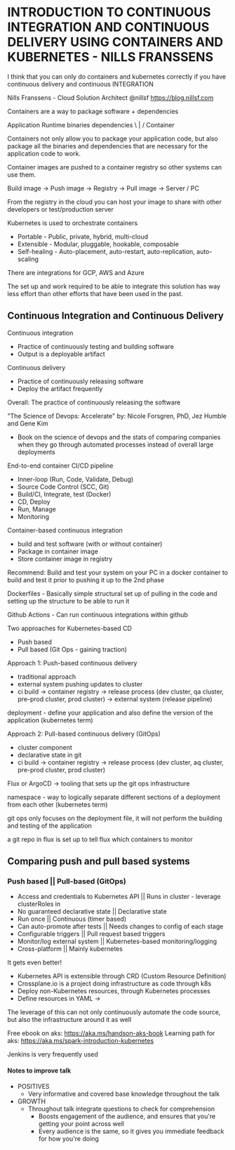 # INTRODUCTION TO CONTINUOUS INTEGRATION AND CONTINUOUS DELIVERY USING CONTAINERS AND KUBERNETES - NILLS FRANSSENS

I think that you can only do containers and kubernetes correctly if you have continuous delivery and continuous INTEGRATION

Nills Franssens - Cloud Solution Architect @nillsf
https://blog.nillsf.com

Containers are a way to package software + dependencies

Application Runtime binaries dependencies
\ | /
Container

Containers not only allow you to package your application code, but also package all the binaries and dependencies that are necessary for the application code to work.

Container images are pushed to a container registry so other systems can use them.

Build image -> Push image -> Registry -> Pull image -> Server / PC

From the registry in the cloud you can host your image to share with other developers or test/production server

Kubernetes is used to orchestrate containers

- Portable - Public, private, hybrid, multi-cloud
- Extensible - Modular, pluggable, hookable, composable
- Self-healing - Auto-placement, auto-restart, auto-replication, auto-scaling

There are integrations for GCP, AWS and Azure

The set up and work required to be able to integrate this solution has way less effort than other efforts that have been used in the past.

## Continuous Integration and Continuous Delivery

Continuous integration

- Practice of continuously testing and building software
- Output is a deployable artifact

Continuous delivery

- Practice of continuously releasing software
- Deploy the artifact frequently

Overall: The practice of continuously releasing the software

"The Science of Devops: Accelerate" by: Nicole Forsgren, PhD, Jez Humble and Gene Kim

- Book on the science of devops and the stats of comparing companies when they go through automated processes instead of overall large deployments

End-to-end container CI/CD pipeline

- Inner-loop (Run, Code, Validate, Debug)
- Source Code Control (SCC, Git)
- Build/CI, Integrate, test (Docker)
- CD, Deploy
- Run, Manage
- Monitoring

Container-based continuous integration

- build and test software (with or without container)
- Package in container image
- Store container image in registry

Recommend: Build and test your system on your PC in a docker container to build and test it prior to pushing it up to the 2nd phase

Dockerfiles - Basically simple structural set up of pulling in the code and setting up the structure to be able to run it

Github Actions - Can run continuous integrations within github

Two approaches for Kubernetes-based CD

- Push based
- Pull based (Git Ops - gaining traction)

Approach 1: Push-based continuous delivery

- traditional approach
- external system pushing updates to cluster
- ci build -> container registry -> release process (dev cluster, qa cluster, pre-prod cluster, prod cluster) -> external system (release pipeline)

deployment - define your application and also define the version of the application (kubernetes term)

Approach 2: Pull-based continuous delivery (GitOps)

- cluster component
- declarative state in git
- ci build -> container registry -> release process (dev cluster, aq cluster, pre-prod cluster, prod cluster)

Flux or ArgoCD -> tooling that sets up the git ops infrastructure

namespace - way to logically separate different sections of a deployment from each other (kubernetes term)

git ops only focuses on the deployment file, it will not perform the building and testing of the application

a git repo in flux is set up to tell flux which containers to monitor

## Comparing push and pull based systems

### Push based || Pull-based (GitOps)

- Access and credentials to Kubernetes API || Runs in cluster - leverage clusterRoles in
- No guaranteed declarative state || Declarative state
- Run once || Continuous (timer based)
- Can auto-promote after tests || Needs changes to config of each stage
- Configurable triggers || Pull request based triggers
- Monitor/log external system || Kubernetes-based monitoring/logging
- Cross-platform || Mainly kubernetes

It gets even better!

- Kubernetes API is extensible through CRD (Custom Resource Definition)
- Crossplane.io is a project doing infrastructure as code through k8s
- Deploy non-Kubernetes resources, through Kubernetes processes
- Define resources in YAML ->

The leverage of this can not only continuously automate the code source, but also the infrastructure around it as well

Free ebook on aks: https://aka.ms/handson-aks-book
Learning path for aks: https://aka.ms/spark-introduction-kubernetes

Jenkins is very frequently used

#### Notes to improve talk

- POSITIVES
  - Very informative and covered base knowledge throughout the talk
- GROWTH
  - Throughout talk integrate questions to check for comprehension
    - Boosts engagement of the audience, and ensures that you're getting your point across well
    - Every audience is the same, so it gives you immediate feedback for how you're doing
